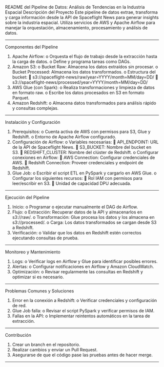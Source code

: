README del Pipeline de Datos: Análisis de Tendencias en la Industria Espacial
Descripción del Proyecto
Este pipeline de datos extrae, transforma y carga información desde la API de Spaceflight News para generar insights sobre la industria espacial. Utiliza servicios de AWS y Apache Airflow para manejar la orquestación, almacenamiento, procesamiento y análisis de datos.
________________________________________
Componentes del Pipeline
1.	Apache Airflow:
o	Orquesta el flujo de trabajo desde la extracción hasta la carga de datos.
o	Define y programa tareas como DAGs.
2.	Amazon S3:
o	Bucket Raw: Almacena los datos extraídos sin procesar.
o	Bucket Processed: Almacena los datos transformados.
o	Estructura del bucket: 
	s3://spaceflight-news/raw/year=YYYY/month=MM/day=DD/
	s3://spaceflight-news/processed/year=YYYY/month=MM/day=DD/
3.	AWS Glue (con Spark):
o	Realiza transformaciones y limpieza de datos en formato raw.
o	Escribe los datos procesados en S3 en formato Parquet.
4.	Amazon Redshift:
o	Almacena datos transformados para análisis rápido y consultas complejas.
________________________________________
Instalación y Configuración
1.	Prerequisitos:
o	Cuenta activa de AWS con permisos para S3, Glue y Redshift.
o	Entorno de Apache Airflow configurado.
2.	Configuración de Airflow:
o	Variables necesarias: 
	API_ENDPOINT: URL de la API de Spaceflight News.
	S3_BUCKET: Nombre del bucket en S3.
	REDSHIFT_CLUSTER: Nombre del clúster de Redshift.
o	Configurar conexiones en Airflow: 
	AWS Connection: Configurar credenciales de AWS.
	Redshift Connection: Proveer credenciales y endpoint de Redshift.
3.	Glue Job:
o	Escribir el script ETL en PySpark y cargarlo en AWS Glue.
o	Configurar los siguientes recursos: 
	Rol IAM con permisos para leer/escribir en S3.
	Unidad de capacidad DPU adecuada.
________________________________________
Ejecución del Pipeline
1.	Inicio:
o	Programar o ejecutar manualmente el DAG de Airflow.
2.	Flujo:
o	Extracción: Recuperar datos de la API y almacenarlos en s3://raw/.
o	Transformación: Glue procesa los datos y los almacena en s3://processed/.
o	Carga: Los datos transformados se cargan desde S3 a Redshift.
3.	Verificación:
o	Validar que los datos en Redshift estén correctos ejecutando consultas de prueba.
________________________________________
Monitoreo y Mantenimiento
1.	Logs:
o	Verificar logs en Airflow y Glue para identificar posibles errores.
2.	Alertas:
o	Configurar notificaciones en Airflow y Amazon CloudWatch.
3.	Optimización:
o	Revisar regularmente las consultas en Redshift y optimizar si es necesario.
________________________________________
Problemas Comunes y Soluciones
1.	Error en la conexión a Redshift:
o	Verificar credenciales y configuración de red.
2.	Glue Job falla:
o	Revisar el script PySpark y verificar permisos de IAM.
3.	Fallas en la API:
o	Implementar reintentos automáticos en la tarea de extracción.
________________________________________
Contribución
1.	Crear un branch en el repositorio.
2.	Realizar cambios y enviar un Pull Request.
3.	Asegurarse de que el código pase las pruebas antes de hacer merge.
________________________________________



